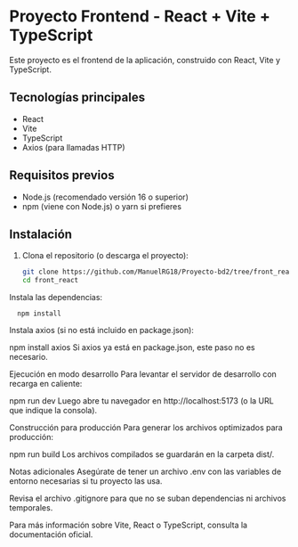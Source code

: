 # Proyecto Frontend - React + Vite + TypeScript

Este proyecto es el frontend de la aplicación, construido con React, Vite y TypeScript.

## Tecnologías principales

- React
- Vite
- TypeScript
- Axios (para llamadas HTTP)

## Requisitos previos

- Node.js (recomendado versión 16 o superior)
- npm (viene con Node.js) o yarn si prefieres

## Instalación

1. Clona el repositorio (o descarga el proyecto):

   ```bash
   git clone https://github.com/ManuelRG18/Proyecto-bd2/tree/front_react
   cd front_react
Instala las dependencias:

      npm install

Instala axios (si no está incluido en package.json):

npm install axios
Si axios ya está en package.json, este paso no es necesario.

Ejecución en modo desarrollo
Para levantar el servidor de desarrollo con recarga en caliente:

npm run dev
Luego abre tu navegador en http://localhost:5173 (o la URL que indique la consola).

Construcción para producción
Para generar los archivos optimizados para producción:

npm run build
Los archivos compilados se guardarán en la carpeta dist/.

Notas adicionales
Asegúrate de tener un archivo .env con las variables de entorno necesarias si tu proyecto las usa.

Revisa el archivo .gitignore para que no se suban dependencias ni archivos temporales.

Para más información sobre Vite, React o TypeScript, consulta la documentación oficial.
